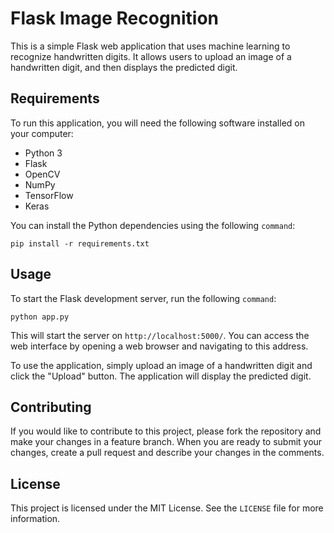 # Flask Image Recognition

This is a simple Flask web application that uses machine learning to recognize handwritten digits. It allows users to upload an image of a handwritten digit, and then displays the predicted digit.

## Requirements

To run this application, you will need the following software installed on your computer:

- Python 3
- Flask
- OpenCV
- NumPy
- TensorFlow
- Keras

You can install the Python dependencies using the following `command`:
```
pip install -r requirements.txt
```

## Usage

To start the Flask development server, run the following `command`:
```
python app.py
```

This will start the server on `http://localhost:5000/`. You can access the web interface by opening a web browser and navigating to this address.

To use the application, simply upload an image of a handwritten digit and click the "Upload" button. The application will display the predicted digit.

## Contributing

If you would like to contribute to this project, please fork the repository and make your changes in a feature branch. When you are ready to submit your changes, create a pull request and describe your changes in the comments.

## License

This project is licensed under the MIT License. See the `LICENSE` file for more information.
